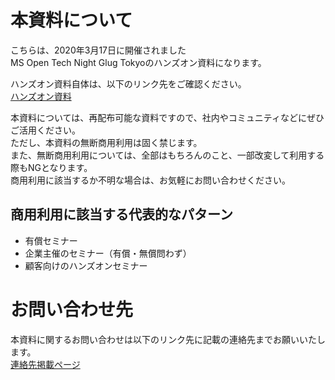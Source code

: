 # 本資料について

こちらは、2020年3月17日に開催されました<br>
MS Open Tech Night Glug Tokyoのハンズオン資料になります。<br>

ハンズオン資料自体は、以下のリンク先をご確認ください。<br>
[ハンズオン資料](https://github.com/rnakamuramartiny/20200316_MSOpenTechNightGlugTokyo/blob/master/Handson.md)

本資料については、再配布可能な資料ですので、社内やコミュニティなどにぜひご活用ください。<br>
ただし、本資料の無断商用利用は固く禁じます。<br>
また、無断商用利用については、全部はもちろんのこと、一部改変して利用する際もNGとなります。<br>
商用利用に該当するか不明な場合は、お気軽にお問い合わせください。<br>

## 商用利用に該当する代表的なパターン

* 有償セミナー
* 企業主催のセミナー（有償・無償問わず）
* 顧客向けのハンズオンセミナー

# お問い合わせ先

本資料に関するお問い合わせは以下のリンク先に記載の連絡先までお願いいたします。<br>
[連絡先掲載ページ](http://bit.ly/Sentreseau_CTO_Info)
